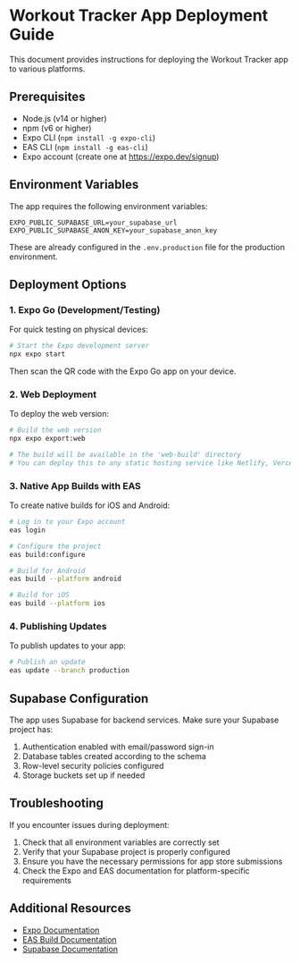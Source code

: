 # Workout Tracker App Deployment Guide

This document provides instructions for deploying the Workout Tracker app to various platforms.

## Prerequisites

- Node.js (v14 or higher)
- npm (v6 or higher)
- Expo CLI (`npm install -g expo-cli`)
- EAS CLI (`npm install -g eas-cli`)
- Expo account (create one at https://expo.dev/signup)

## Environment Variables

The app requires the following environment variables:

```
EXPO_PUBLIC_SUPABASE_URL=your_supabase_url
EXPO_PUBLIC_SUPABASE_ANON_KEY=your_supabase_anon_key
```

These are already configured in the `.env.production` file for the production environment.

## Deployment Options

### 1. Expo Go (Development/Testing)

For quick testing on physical devices:

```bash
# Start the Expo development server
npx expo start
```

Then scan the QR code with the Expo Go app on your device.

### 2. Web Deployment

To deploy the web version:

```bash
# Build the web version
npx expo export:web

# The build will be available in the 'web-build' directory
# You can deploy this to any static hosting service like Netlify, Vercel, or GitHub Pages
```

### 3. Native App Builds with EAS

To create native builds for iOS and Android:

```bash
# Log in to your Expo account
eas login

# Configure the project
eas build:configure

# Build for Android
eas build --platform android

# Build for iOS
eas build --platform ios
```

### 4. Publishing Updates

To publish updates to your app:

```bash
# Publish an update
eas update --branch production
```

## Supabase Configuration

The app uses Supabase for backend services. Make sure your Supabase project has:

1. Authentication enabled with email/password sign-in
2. Database tables created according to the schema
3. Row-level security policies configured
4. Storage buckets set up if needed

## Troubleshooting

If you encounter issues during deployment:

1. Check that all environment variables are correctly set
2. Verify that your Supabase project is properly configured
3. Ensure you have the necessary permissions for app store submissions
4. Check the Expo and EAS documentation for platform-specific requirements

## Additional Resources

- [Expo Documentation](https://docs.expo.dev/)
- [EAS Build Documentation](https://docs.expo.dev/build/introduction/)
- [Supabase Documentation](https://supabase.com/docs)
